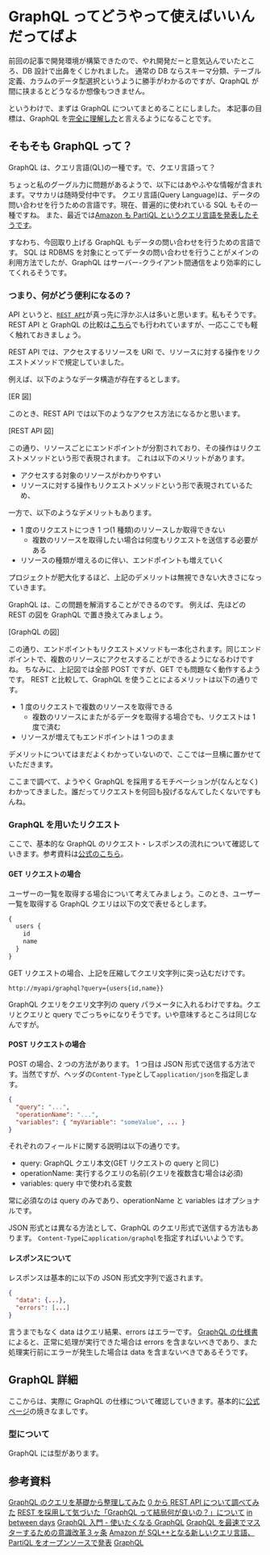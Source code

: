 # GraphQL ってどうやって使えばいいんだってばよ

前回の記事で開発環境が構築できたので、やれ開発だーと意気込んでいたところ、DB 設計で出鼻をくじかれました。
通常の DB ならスキーマ分類、テーブル定義、カラムのデータ型選択というように勝手がわかるのですが、QraphQL が間に挟まるとどうなるか想像もつきません。

というわけで、まずは GraphQL についてまとめることにしました。
本記事の目標は、GraphQL を[完全に理解した](https://mohritaroh.hateblo.jp/entry/2019/08/18/164000)と言えるようになることです。

## そもそも GraphQL って？

GraphQL は、クエリ言語(QL)の一種です。で、クエリ言語って？

ちょっと私のグーグル力に問題があるようで、以下にはあやふやな情報が含まれます。マサカリは随時受付中です。
クエリ言語(Query Language)は、データの問い合わせを行うための言語です。現在、普遍的に使われている SQL もその一種ですね。
また、最近では[Amazon も PartiQL というクエリ言語を発表したそうです](https://qiita.com/Iwark/items/f9da3d1c08b7e2b6437a)。

すなわち、今回取り上げる GraphQL もデータの問い合わせを行うための言語です。
SQL は RDBMS を対象にとってデータの問い合わせを行うことがメインの利用方法でしたが、GraphQL はサーバー-クライアント間通信をより効率的にしてくれるそうです。

### つまり、何がどう便利になるの？

API というと、[`REST API`](https://qiita.com/masato44gm/items/dffb8281536ad321fb08)が真っ先に浮かぶ人は多いと思います。私もそうです。
REST API と GraphQL の比較は[こちら](https://www.utakata.work/entry/2019/12/02/000000)でも行われていますが、一応ここでも軽く触れておきましょう。

REST API では、アクセスするリソースを URI で、リソースに対する操作をリクエストメソッドで規定していました。

例えば、以下のようなデータ構造が存在するとします。

[ER 図]

このとき、REST API では以下のようなアクセス方法になるかと思います。

[REST API 図]

この通り、リソースごとにエンドポイントが分割されており、その操作はリクエストメソッドという形で表現されます。
これは以下のメリットがあります。

- アクセスする対象のリソースがわかりやすい
- リソースに対する操作もリクエストメソッドという形で表現されているため、

一方で、以下のようなデメリットもあります。

- 1 度のリクエストにつき 1 つ(1 種類)のリソースしか取得できない
  - 複数のリソースを取得したい場合は何度もリクエストを送信する必要がある
- リソースの種類が増えるのに伴い、エンドポイントも増えていく

プロジェクトが肥大化するほど、上記のデメリットは無視できない大きさになっていきます。

GraphQL は、この問題を解消することができるのです。
例えば、先ほどの REST の図を GraphQL で置き換えてみましょう。

[GraphQL の図]

この通り、エンドポイントもリクエストメソッドも一本化されます。同じエンドポイントで、複数のリソースにアクセスすることができるようになるわけですね。
ちなみに、上記図では全部 POST ですが、GET でも問題なく動作するようです。
REST と比較して、GraphQL を使うことによるメリットは以下の通りです。

- 1 度のリクエストで複数のリソースを取得できる
  - 複数のリソースにまたがるデータを取得する場合でも、リクエストは 1 度で済む
- リソースが増えてもエンドポイントは 1 つのまま

デメリットについてはまだよくわかっていないので、ここでは一旦横に置かせていただきます。

ここまで調べて、ようやく GraphQL を採用するモチベーションが(なんとなく)わかってきました。誰だってリクエストを何回も投げるなんてしたくないですもんね。

### GraphQL を用いたリクエスト

ここで、基本的な GraphQL のリクエスト・レスポンスの流れについて確認していきます。参考資料は[公式のこちら](https://graphql.org/learn/serving-over-http/)。

#### GET リクエストの場合

ユーザーの一覧を取得する場合について考えてみましょう。このとき、ユーザー一覧を取得する GraphQL クエリは以下の文で表せるとします。

```graphql
{
  users {
    id
    name
  }
}
```

GET リクエストの場合、上記を圧縮してクエリ文字列に突っ込むだけです。

```uri
http://myapi/graphql?query={users{id,name}}
```

GraphQL クエリをクエリ文字列の query パラメータに入れるわけですね。クエリとクエリと query でごっちゃになりそうです。いや意味するところは同じなんですが。

#### POST リクエストの場合

POST の場合、2 つの方法があります。
1 つ目は JSON 形式で送信する方法です。当然ですが、ヘッダの`Content-Type`として`application/json`を指定します。

```json
{
  "query": "...",
  "operationName": "...",
  "variables": { "myVariable": "someValue", ... }
}
```

それぞれのフィールドに関する説明は以下の通りです。

- query: GraphQL クエリ本文(GET リクエストの query と同じ)
- operationName: 実行するクエリの名前(クエリを複数含む場合は必須)
- variables: query 中で使われる変数

常に必須なのは query のみであり、operationName と variables はオプショナルです。

JSON 形式とは異なる方法として、GraphQL のクエリ形式で送信する方法もあります。
`Content-Type`に`application/graphql`を指定すればいいようです。

#### レスポンスについて

レスポンスは基本的に以下の JSON 形式文字列で返されます。

```json
{
  "data": {...},
  "errors": [...]
}
```

言うまでもなく data はクエリ結果、errors はエラーです。
[GraphQL の仕様書](https://graphql.github.io/graphql-spec/)によると、正常に処理が実行できた場合は errors を含まないべきであり、また処理実行前にエラーが発生した場合は data を含まないべきであるそうです。

## GraphQL 詳細

ここからは、実際に GraphQL の仕様について確認していきます。基本的に[公式ページ](https://graphql.org/)の焼きなましです。

### 型について

GraphQL には型があります。

## 参考資料

[GraphQL のクエリを基礎から整理してみた](https://qiita.com/shunp/items/d85fc47b33e1b3a88167)
[0 から REST API について調べてみた](https://qiita.com/masato44gm/items/dffb8281536ad321fb08)
[REST を採用して気づいた「GraphQL って結局何が良いの？」について](https://www.utakata.work/entry/2019/12/02/000000)
[in between days](https://mohritaroh.hateblo.jp/entry/2019/08/18/164000)
[GraphQL 入門 - 使いたくなる GraphQL](https://qiita.com/bananaumai/items/3eb77a67102f53e8a1ad)
[GraphQL を最速でマスターするための意識改革３ヶ条](https://qiita.com/jabba/items/8d77ab86641937847673)
[Amazon が SQL++となる新しいクエリ言語、PartiQL をオープンソースで発表](https://qiita.com/Iwark/items/f9da3d1c08b7e2b6437a)
[GraphQL](https://graphql.org/)
